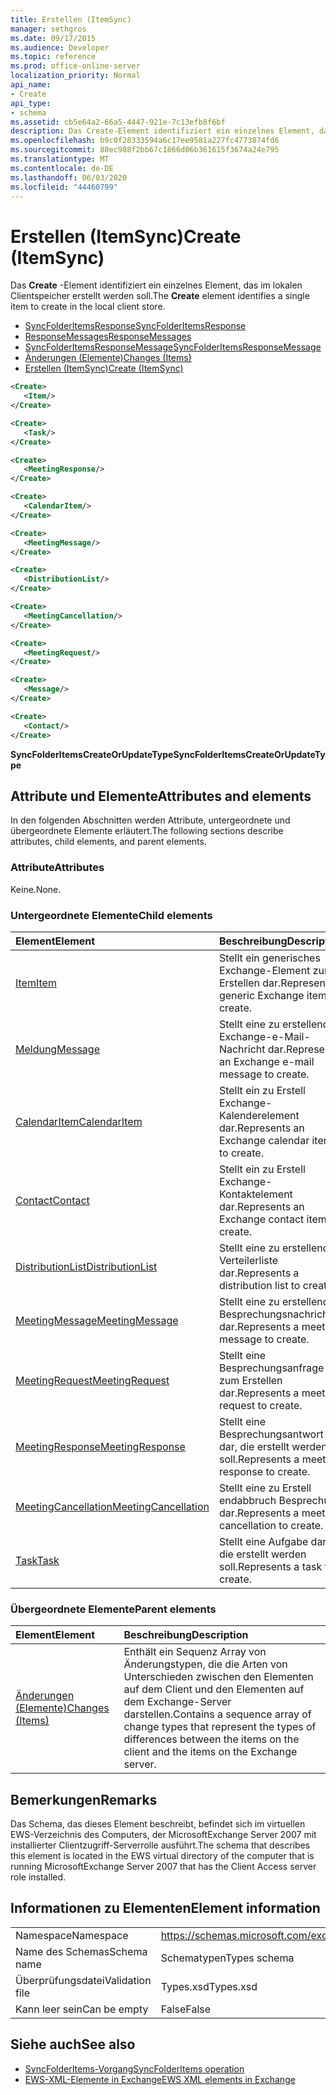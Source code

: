 ```yaml
---
title: Erstellen (ItemSync)
manager: sethgros
ms.date: 09/17/2015
ms.audience: Developer
ms.topic: reference
ms.prod: office-online-server
localization_priority: Normal
api_name:
- Create
api_type:
- schema
ms.assetid: cb5e64a2-66a5-4447-921e-7c13efb8f6bf
description: Das Create-Element identifiziert ein einzelnes Element, das im lokalen Clientspeicher erstellt werden soll.
ms.openlocfilehash: b9c0f28333594a6c17ee9581a227fc4773874fd6
ms.sourcegitcommit: 88ec988f2bb67c1866d06b361615f3674a24e795
ms.translationtype: MT
ms.contentlocale: de-DE
ms.lasthandoff: 06/03/2020
ms.locfileid: "44460799"
---
```

# <a name="create-itemsync"></a><span data-ttu-id="5131a-103">Erstellen (ItemSync)</span><span class="sxs-lookup"><span data-stu-id="5131a-103">Create (ItemSync)</span></span>

<span data-ttu-id="5131a-104">Das **Create** -Element identifiziert ein einzelnes Element, das im lokalen Clientspeicher erstellt werden soll.</span><span class="sxs-lookup"><span data-stu-id="5131a-104">The **Create** element identifies a single item to create in the local client store.</span></span> 
  
- [<span data-ttu-id="5131a-105">SyncFolderItemsResponse</span><span class="sxs-lookup"><span data-stu-id="5131a-105">SyncFolderItemsResponse</span></span>](syncfolderitemsresponse.md) 
- [<span data-ttu-id="5131a-106">ResponseMessages</span><span class="sxs-lookup"><span data-stu-id="5131a-106">ResponseMessages</span></span>](responsemessages.md) 
- [<span data-ttu-id="5131a-107">SyncFolderItemsResponseMessage</span><span class="sxs-lookup"><span data-stu-id="5131a-107">SyncFolderItemsResponseMessage</span></span>](syncfolderitemsresponsemessage.md) 
- [<span data-ttu-id="5131a-108">Änderungen (Elemente)</span><span class="sxs-lookup"><span data-stu-id="5131a-108">Changes (Items)</span></span>](changes-items.md) 
- [<span data-ttu-id="5131a-109">Erstellen (ItemSync)</span><span class="sxs-lookup"><span data-stu-id="5131a-109">Create (ItemSync)</span></span>](create-itemsync.md)
  
```xml
<Create>
   <Item/>
</Create>
```

```xml
<Create>
   <Task/> 
</Create>
```

```xml
<Create>
   <MeetingResponse/>
</Create>
```

```xml
<Create>
   <CalendarItem/>
</Create>
```

```xml
<Create>
   <MeetingMessage/>
</Create>
```

```xml
<Create>
   <DistributionList/>
</Create>
```

```xml
<Create>
   <MeetingCancellation/>
</Create>
```

```xml
<Create>
   <MeetingRequest/> 
</Create>
```

```xml
<Create>
   <Message/> 
</Create>
```

```xml
<Create>
   <Contact/> 
</Create>
```

<span data-ttu-id="5131a-110">**SyncFolderItemsCreateOrUpdateType**</span><span class="sxs-lookup"><span data-stu-id="5131a-110">**SyncFolderItemsCreateOrUpdateType**</span></span>

## <a name="attributes-and-elements"></a><span data-ttu-id="5131a-111">Attribute und Elemente</span><span class="sxs-lookup"><span data-stu-id="5131a-111">Attributes and elements</span></span>

<span data-ttu-id="5131a-112">In den folgenden Abschnitten werden Attribute, untergeordnete und übergeordnete Elemente erläutert.</span><span class="sxs-lookup"><span data-stu-id="5131a-112">The following sections describe attributes, child elements, and parent elements.</span></span>
  
### <a name="attributes"></a><span data-ttu-id="5131a-113">Attribute</span><span class="sxs-lookup"><span data-stu-id="5131a-113">Attributes</span></span>

<span data-ttu-id="5131a-114">Keine.</span><span class="sxs-lookup"><span data-stu-id="5131a-114">None.</span></span>
  
### <a name="child-elements"></a><span data-ttu-id="5131a-115">Untergeordnete Elemente</span><span class="sxs-lookup"><span data-stu-id="5131a-115">Child elements</span></span>

|<span data-ttu-id="5131a-116">**Element**</span><span class="sxs-lookup"><span data-stu-id="5131a-116">**Element**</span></span>|<span data-ttu-id="5131a-117">**Beschreibung**</span><span class="sxs-lookup"><span data-stu-id="5131a-117">**Description**</span></span>|
|:-----|:-----|
|[<span data-ttu-id="5131a-118">Item</span><span class="sxs-lookup"><span data-stu-id="5131a-118">Item</span></span>](item.md) <br/> |<span data-ttu-id="5131a-119">Stellt ein generisches Exchange-Element zum Erstellen dar.</span><span class="sxs-lookup"><span data-stu-id="5131a-119">Represents a generic Exchange item to create.</span></span>  <br/> |
|[<span data-ttu-id="5131a-120">Meldung</span><span class="sxs-lookup"><span data-stu-id="5131a-120">Message</span></span>](message-ex15websvcsotherref.md) <br/> |<span data-ttu-id="5131a-121">Stellt eine zu erstellenden Exchange-e-Mail-Nachricht dar.</span><span class="sxs-lookup"><span data-stu-id="5131a-121">Represents an Exchange e-mail message to create.</span></span>  <br/> |
|[<span data-ttu-id="5131a-122">CalendarItem</span><span class="sxs-lookup"><span data-stu-id="5131a-122">CalendarItem</span></span>](calendaritem.md) <br/> |<span data-ttu-id="5131a-123">Stellt ein zu Erstell Exchange-Kalenderelement dar.</span><span class="sxs-lookup"><span data-stu-id="5131a-123">Represents an Exchange calendar item to create.</span></span>  <br/> |
|[<span data-ttu-id="5131a-124">Contact</span><span class="sxs-lookup"><span data-stu-id="5131a-124">Contact</span></span>](contact.md) <br/> |<span data-ttu-id="5131a-125">Stellt ein zu Erstell Exchange-Kontaktelement dar.</span><span class="sxs-lookup"><span data-stu-id="5131a-125">Represents an Exchange contact item to create.</span></span>  <br/> |
|[<span data-ttu-id="5131a-126">DistributionList</span><span class="sxs-lookup"><span data-stu-id="5131a-126">DistributionList</span></span>](distributionlist.md) <br/> |<span data-ttu-id="5131a-127">Stellt eine zu erstellende Verteilerliste dar.</span><span class="sxs-lookup"><span data-stu-id="5131a-127">Represents a distribution list to create.</span></span>  <br/> |
|[<span data-ttu-id="5131a-128">MeetingMessage</span><span class="sxs-lookup"><span data-stu-id="5131a-128">MeetingMessage</span></span>](meetingmessage.md) <br/> |<span data-ttu-id="5131a-129">Stellt eine zu erstellende Besprechungsnachricht dar.</span><span class="sxs-lookup"><span data-stu-id="5131a-129">Represents a meeting message to create.</span></span>  <br/> |
|[<span data-ttu-id="5131a-130">MeetingRequest</span><span class="sxs-lookup"><span data-stu-id="5131a-130">MeetingRequest</span></span>](meetingrequest.md) <br/> |<span data-ttu-id="5131a-131">Stellt eine Besprechungsanfrage zum Erstellen dar.</span><span class="sxs-lookup"><span data-stu-id="5131a-131">Represents a meeting request to create.</span></span>  <br/> |
|[<span data-ttu-id="5131a-132">MeetingResponse</span><span class="sxs-lookup"><span data-stu-id="5131a-132">MeetingResponse</span></span>](meetingresponse.md) <br/> |<span data-ttu-id="5131a-133">Stellt eine Besprechungsantwort dar, die erstellt werden soll.</span><span class="sxs-lookup"><span data-stu-id="5131a-133">Represents a meeting response to create.</span></span>  <br/> |
|[<span data-ttu-id="5131a-134">MeetingCancellation</span><span class="sxs-lookup"><span data-stu-id="5131a-134">MeetingCancellation</span></span>](meetingcancellation.md) <br/> |<span data-ttu-id="5131a-135">Stellt eine zu Erstell endabbruch Besprechung dar.</span><span class="sxs-lookup"><span data-stu-id="5131a-135">Represents a meeting cancellation to create.</span></span>  <br/> |
|[<span data-ttu-id="5131a-136">Task</span><span class="sxs-lookup"><span data-stu-id="5131a-136">Task</span></span>](task.md) <br/> |<span data-ttu-id="5131a-137">Stellt eine Aufgabe dar, die erstellt werden soll.</span><span class="sxs-lookup"><span data-stu-id="5131a-137">Represents a task to create.</span></span>  <br/> |
   
### <a name="parent-elements"></a><span data-ttu-id="5131a-138">Übergeordnete Elemente</span><span class="sxs-lookup"><span data-stu-id="5131a-138">Parent elements</span></span>

|<span data-ttu-id="5131a-139">**Element**</span><span class="sxs-lookup"><span data-stu-id="5131a-139">**Element**</span></span>|<span data-ttu-id="5131a-140">**Beschreibung**</span><span class="sxs-lookup"><span data-stu-id="5131a-140">**Description**</span></span>|
|:-----|:-----|
|[<span data-ttu-id="5131a-141">Änderungen (Elemente)</span><span class="sxs-lookup"><span data-stu-id="5131a-141">Changes (Items)</span></span>](changes-items.md) <br/> |<span data-ttu-id="5131a-142">Enthält ein Sequenz Array von Änderungstypen, die die Arten von Unterschieden zwischen den Elementen auf dem Client und den Elementen auf dem Exchange-Server darstellen.</span><span class="sxs-lookup"><span data-stu-id="5131a-142">Contains a sequence array of change types that represent the types of differences between the items on the client and the items on the Exchange server.</span></span>  <br/> |
   
## <a name="remarks"></a><span data-ttu-id="5131a-143">Bemerkungen</span><span class="sxs-lookup"><span data-stu-id="5131a-143">Remarks</span></span>

<span data-ttu-id="5131a-144">Das Schema, das dieses Element beschreibt, befindet sich im virtuellen EWS-Verzeichnis des Computers, der MicrosoftExchange Server 2007 mit installierter Clientzugriff-Serverrolle ausführt.</span><span class="sxs-lookup"><span data-stu-id="5131a-144">The schema that describes this element is located in the EWS virtual directory of the computer that is running MicrosoftExchange Server 2007 that has the Client Access server role installed.</span></span>
  
## <a name="element-information"></a><span data-ttu-id="5131a-145">Informationen zu Elementen</span><span class="sxs-lookup"><span data-stu-id="5131a-145">Element information</span></span>

|||
|:-----|:-----|
|<span data-ttu-id="5131a-146">Namespace</span><span class="sxs-lookup"><span data-stu-id="5131a-146">Namespace</span></span>  <br/> |https://schemas.microsoft.com/exchange/services/2006/types  <br/> |
|<span data-ttu-id="5131a-147">Name des Schemas</span><span class="sxs-lookup"><span data-stu-id="5131a-147">Schema name</span></span>  <br/> |<span data-ttu-id="5131a-148">Schematypen</span><span class="sxs-lookup"><span data-stu-id="5131a-148">Types schema</span></span>  <br/> |
|<span data-ttu-id="5131a-149">Überprüfungsdatei</span><span class="sxs-lookup"><span data-stu-id="5131a-149">Validation file</span></span>  <br/> |<span data-ttu-id="5131a-150">Types.xsd</span><span class="sxs-lookup"><span data-stu-id="5131a-150">Types.xsd</span></span>  <br/> |
|<span data-ttu-id="5131a-151">Kann leer sein</span><span class="sxs-lookup"><span data-stu-id="5131a-151">Can be empty</span></span>  <br/> |<span data-ttu-id="5131a-152">False</span><span class="sxs-lookup"><span data-stu-id="5131a-152">False</span></span>  <br/> |
   
## <a name="see-also"></a><span data-ttu-id="5131a-153">Siehe auch</span><span class="sxs-lookup"><span data-stu-id="5131a-153">See also</span></span>

- [<span data-ttu-id="5131a-154">SyncFolderItems-Vorgang</span><span class="sxs-lookup"><span data-stu-id="5131a-154">SyncFolderItems operation</span></span>](syncfolderitems-operation.md)
- [<span data-ttu-id="5131a-155">EWS-XML-Elemente in Exchange</span><span class="sxs-lookup"><span data-stu-id="5131a-155">EWS XML elements in Exchange</span></span>](ews-xml-elements-in-exchange.md)

